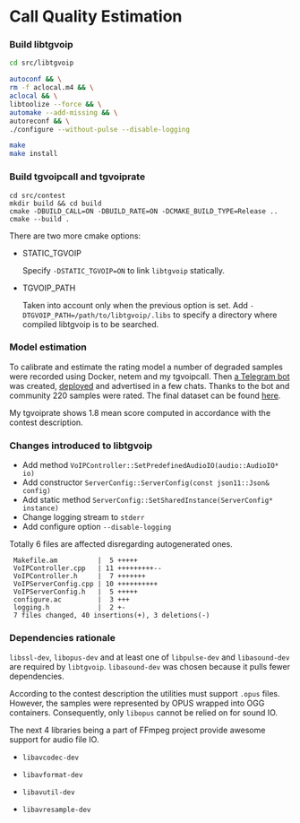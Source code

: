 Call Quality Estimation
====================

### Build libtgvoip

```sh
cd src/libtgvoip

autoconf && \
rm -f aclocal.m4 && \
aclocal && \
libtoolize --force && \
automake --add-missing && \
autoreconf && \
./configure --without-pulse --disable-logging

make
make install
```



### Build tgvoipcall and tgvoiprate

```
cd src/contest
mkdir build && cd build
cmake -DBUILD_CALL=ON -DBUILD_RATE=ON -DCMAKE_BUILD_TYPE=Release ..
cmake --build .
```

There are two more cmake options:

- STATIC_TGVOIP

  Specify `-DSTATIC_TGVOIP=ON` to link `libtgvoip` statically.

- TGVOIP_PATH

  Taken into account only when the previous option is set. Add `-DTGVOIP_PATH=/path/to/libtgvoip/.libs` to specify a directory where compiled libtgvoip is to be searched.



### Model estimation

To calibrate and estimate the rating model a number of degraded samples were recorded using Docker, netem and my tgvoipcall. Then [a Telegram bot](https://github.com/raid-7/SoundQualityCrowdsourcer) was created, [deployed](https://t.me/SQCrowdsourcerBot) and advertised in a few chats. Thanks to the bot and community 220 samples were rated. The final dataset can be found [here](https://yadi.sk/d/Kr2jM0u1VrINJg).

My tgvoiprate shows 1.8 mean score computed in accordance with the contest description.



### Changes introduced to libtgvoip

- Add method `VoIPController::SetPredefinedAudioIO(audio::AudioIO* io)`
- Add constructor `ServerConfig::ServerConfig(const json11::Json& config)`
- Add static method `ServerConfig::SetSharedInstance(ServerConfig* instance)`
- Change logging stream to `stderr`
- Add configure option `--disable-logging`

Totally 6 files are affected disregarding autogenerated ones. 

```
 Makefile.am          |  5 +++++
 VoIPController.cpp   | 11 +++++++++--
 VoIPController.h     |  7 +++++++
 VoIPServerConfig.cpp | 10 ++++++++++
 VoIPServerConfig.h   |  5 +++++
 configure.ac         |  3 +++
 logging.h            |  2 +-
 7 files changed, 40 insertions(+), 3 deletions(-)
```



### Dependencies rationale

`libssl-dev`, `libopus-dev`  and at least one of `libpulse-dev` and `libasound-dev` are required by `libtgvoip`. `libasound-dev` was chosen because it pulls fewer dependencies.

According to the contest description the utilities must support `.opus` files. However, the samples were represented by OPUS wrapped into OGG containers. Consequently, only `libopus` cannot be relied on for sound IO.

The next 4 libraries being a part of FFmpeg project provide awesome support for audio file IO.

- `libavcodec-dev`

- `libavformat-dev`

- `libavutil-dev`

- `libavresample-dev`
